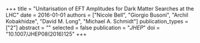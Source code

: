 +++
title = "Unitarisation of EFT Amplitudes for Dark Matter Searches at the LHC"
date = 2016-01-01
authors = ["Nicole Bell", "Giorgio Busoni", "Archil Kobakhidze", "David M. Long", "Michael A. Schmidt"]
publication_types = ["2"]
abstract = ""
selected = false
publication = "*JHEP*"
doi = "10.1007/JHEP08(2016)125"
+++

